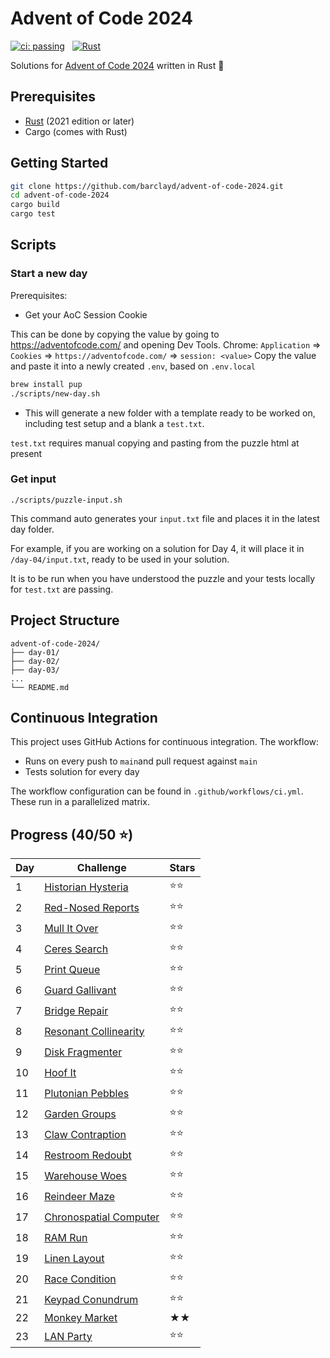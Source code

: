 # Advent of Code 2024

[![ci: passing](https://img.shields.io/badge/ci-passing-brightgreen?style=for-the-badge)](https://github.com/barclayd/advent-of-code-2024/actions)
&nbsp;
[![Rust](https://img.shields.io/badge/rust-%23000000.svg?style=for-the-badge&logo=rust&logoColor=orange)](https://www.rust-lang.org/)

Solutions for [Advent of Code 2024](https://adventofcode.com/2024) written in Rust 🦀

## Prerequisites

- [Rust](https://www.rust-lang.org/tools/install) (2021 edition or later)
- Cargo (comes with Rust)

## Getting Started

```bash
git clone https://github.com/barclayd/advent-of-code-2024.git
cd advent-of-code-2024
cargo build
cargo test
```

## Scripts

### Start a new day

Prerequisites: 

* Get your AoC Session Cookie

This can be done by copying the value by going to https://adventofcode.com/ and opening Dev Tools.
Chrome: `Application` => `Cookies` => `https://adventofcode.com/` => `session: <value>`
Copy the value and paste it into a newly created `.env`, based on `.env.local`

```sh
brew install pup
./scripts/new-day.sh
```

* This will generate a new folder with a template ready to be worked on, including test setup and a blank a `test.txt`.

`test.txt` requires manual copying and pasting from the puzzle html at present

### Get input

```shell
./scripts/puzzle-input.sh
```

This command auto generates your `input.txt` file and places it in the latest day folder.

For example, if you are working on a solution for Day 4, it will place it in `/day-04/input.txt`, ready to be used in your solution.

It is to be run when you have understood the puzzle and your tests locally for `test.txt` are passing.

## Project Structure

```
advent-of-code-2024/
├── day-01/
├── day-02/
├── day-03/
...
└── README.md
```

## Continuous Integration

This project uses GitHub Actions for continuous integration. The workflow:

- Runs on every push to `main`and pull request against `main`
- Tests solution for every day

The workflow configuration can be found in `.github/workflows/ci.yml`.
These run in a parallelized matrix.

## Progress (40/50 ⭐️)

| Day | Challenge                                                      | Stars |
|-----|----------------------------------------------------------------|--|
| 1   | [Historian Hysteria](https://adventofcode.com/2024/day/1)      | ⭐️⭐️ |
| 2   | [Red-Nosed Reports](https://adventofcode.com/2024/day/2)       | ⭐️⭐️ |
| 3   | [Mull It Over](https://adventofcode.com/2024/day/3)            | ⭐️⭐️ |
| 4   | [Ceres Search](https://adventofcode.com/2024/day/4)            | ⭐️⭐️ |
| 5   | [Print Queue](https://adventofcode.com/2024/day/5)             | ⭐️⭐️ |
| 6   | [Guard Gallivant](https://adventofcode.com/2024/day/6)         | ⭐️⭐️ |
| 7   | [Bridge Repair](https://adventofcode.com/2024/day/7)           | ⭐️⭐️ |
| 8   | [Resonant Collinearity](https://adventofcode.com/2024/day/8)   | ⭐⭐ |
| 9   | [Disk Fragmenter](https://adventofcode.com/2024/day/9)         | ⭐️⭐️ |
| 10  | [Hoof It](https://adventofcode.com/2024/day/10)                | ⭐️⭐ |
| 11  | [Plutonian Pebbles](https://adventofcode.com/2024/day/11)      | ⭐️⭐ |
| 12  | [Garden Groups](https://adventofcode.com/2024/day/12)          | ⭐️⭐ |
| 13  | [Claw Contraption](https://adventofcode.com/2024/day/13)       | ⭐⭐ |
| 14  | [Restroom Redoubt](https://adventofcode.com/2024/day/14)       | ⭐⭐ |
| 15  | [Warehouse Woes](https://adventofcode.com/2024/day/15)         | ⭐⭐ |
| 16  | [Reindeer Maze](https://adventofcode.com/2024/day/16)          | ⭐⭐ |
| 17  | [Chronospatial Computer](https://adventofcode.com/2024/day/17) | ⭐⭐ |
| 18  | [RAM Run](https://adventofcode.com/2024/day/18)                | ⭐⭐ |
| 19  | [Linen Layout](https://adventofcode.com/2024/day/19)           | ⭐⭐ |
| 20  | [Race Condition](https://adventofcode.com/2024/day/20)         | ⭐⭐ |
| 21  | [Keypad Conundrum](https://adventofcode.com/2024/day/21)       | ⭐⭐ |
| 22  | [Monkey Market](https://adventofcode.com/2024/day/22)          | ★★ |
| 23  | [LAN Party](https://adventofcode.com/2024/day/23)              | ⭐⭐ |
